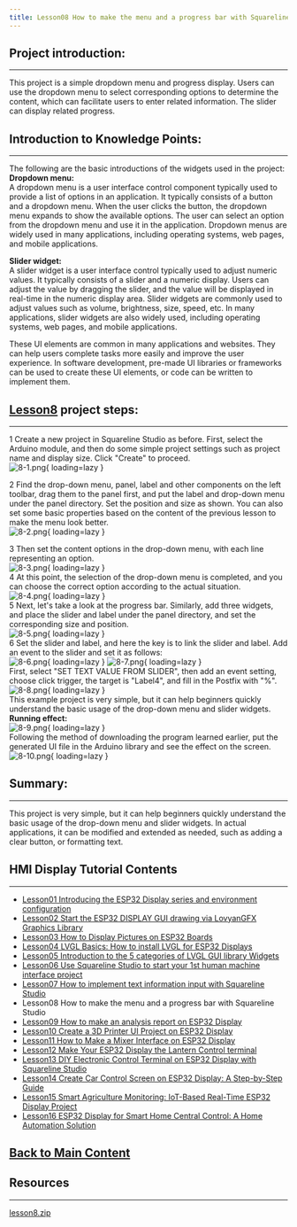 ```yaml
---
title: Lesson08 How to make the menu and a progress bar with Squareline Studio
---
```


## **Project introduction:**
------

This project is a simple dropdown menu and progress display. Users can use the dropdown menu to select corresponding options to determine the content, which can facilitate users to enter related information. The slider can display related progress.

## **Introduction to Knowledge Points:**
-----

The following are the basic introductions of the widgets used in the project:    
**Dropdown menu:**   
A dropdown menu is a user interface control component typically used to provide a list of options in an application. It typically consists of a button and a dropdown menu. When the user clicks the button, the dropdown menu expands to show the available options. The user can select an option from the dropdown menu and use it in the application. Dropdown menus are widely used in many applications, including operating systems, web pages, and mobile applications.

**Slider widget:**   
A slider widget is a user interface control typically used to adjust numeric values. It typically consists of a slider and a numeric display. Users can adjust the value by dragging the slider, and the value will be displayed in real-time in the numeric display area. Slider widgets are commonly used to adjust values such as volume, brightness, size, speed, etc. In many applications, slider widgets are also widely used, including operating systems, web pages, and mobile applications.

These UI elements are common in many applications and websites. They can help users complete tasks more easily and improve the user experience. In software development, pre-made UI libraries or frameworks can be used to create these UI elements, or code can be written to implement them.

## **[Lesson8](https://wiki.elecrow.com/images/5/54/ESP-Display-lesson8.zip) project steps:**
-----

1 Create a new project in Squareline Studio as before. First, select the Arduino module, and then do some simple project settings such as project name and display size. Click "Create" to proceed.   
![8-1.png](https://wiki.elecrow.com/images/4/46/8-1.png){ loading=lazy }

2 Find the drop-down menu, panel, label and other components on the left toolbar, drag them to the panel first, and put the label and drop-down menu under the panel directory. Set the position and size as shown. You can also set some basic properties based on the content of the previous lesson to make the menu look better.   
![8-2.png](https://wiki.elecrow.com/images/0/01/8-2.png){ loading=lazy }

3 Then set the content options in the drop-down menu, with each line representing an option.   
![8-3.png](https://wiki.elecrow.com/images/2/29/8-3.png){ loading=lazy }   
4 At this point, the selection of the drop-down menu is completed, and you can choose the correct option according to the actual situation.   
![8-4.png](https://wiki.elecrow.com/images/e/e1/8-4.png){ loading=lazy }   
5 Next, let's take a look at the progress bar. Similarly, add three widgets, and place the slider and label under the panel directory, and set the corresponding size and position.   
![8-5.png](https://wiki.elecrow.com/images/9/97/8-5.png){ loading=lazy }  
6 Set the slider and label, and here the key is to link the slider and label. Add an event to the slider and set it as follows:   
![8-6.png](https://wiki.elecrow.com/images/e/ed/8-6.png){ loading=lazy }
![8-7.png](https://wiki.elecrow.com/images/1/14/8-7.png){ loading=lazy }  
First, select "SET TEXT VALUE FROM SLIDER", then add an event setting, choose click trigger, the target is "Label4", and fill in the Postfix with "%".   
![8-8.png](https://wiki.elecrow.com/images/thumb/4/4f/8-8.png/235px-8-8.png){ loading=lazy }   
This example project is very simple, but it can help beginners quickly understand the basic usage of the drop-down menu and slider widgets.   
**Running effect:**   
![8-9.png](https://wiki.elecrow.com/images/3/36/8-9.png){ loading=lazy }   
Following the method of downloading the program learned earlier, put the generated UI file in the Arduino library and see the effect on the screen.   
![8-10.png](https://wiki.elecrow.com/images/f/f6/8-10.png){ loading=lazy }

## **Summary:**
-----

This project is very simple, but it can help beginners quickly understand the basic usage of the drop-down menu and slider widgets. In actual applications, it can be modified and extended as needed, such as adding a clear button, or formatting text.

## **HMI Display Tutorial Contents**
------

- [Lesson01 Introducing the ESP32 Display series and environment configuration](./lesson01-introducing-the-esp32-display-series-and-environment-configuration.md)
- [Lesson02 Start the ESP32 DISPLAY GUI drawing via LovyanGFX Graphics Library](./lesson02-start-the-esp32-display-gui-drawing-via-lovyangfx-graphics-library.md)
- [Lesson03 How to Display Pictures on ESP32 Boards](./lesson03-how-to-display-pictures-on-esp32-boards.md)
- [Lesson04 LVGL Basics: How to install LVGL for ESP32 Displays](./lesson04-lvgl-basics-how-to-install-lvgl-for-esp32-displays.md)
- [Lesson05 Introduction to the 5 categories of LVGL GUI library Widgets](./lesson05-introduction-to-the-5-categories-of-lvgl-gui-library-widgets.md)
- [Lesson06 Use Squareline Studio to start your 1st human machine interface project](./lesson06-use-squareline-studio-to-start-your-1st-human-machine-interface-project.md)
- [Lesson07 How to implement text information input with Squareline Studio](./lesson07-how-to-implement-text-information-input-with-squareline-studio.md)
- Lesson08 How to make the menu and a progress bar with Squareline Studio
- [Lesson09 How to make an analysis report on ESP32 Display](./lesson09-how-to-make-an-analysis-report-on-esp32-display.md)
- [Lesson10 Create a 3D Printer UI Project on ESP32 Display](./lesson10-create-a-3d-printer-ui-project-on-esp32-display.md)
- [Lesson11 How to Make a Mixer Interface on ESP32 Display](./lesson11-how-to-make-a-mixer-interface-on-esp32-display.md)
- [Lesson12 Make Your ESP32 Display the Lantern Control terminal](./lesson12-make-your-esp32-display-the-lantern-control-terminal.md)
- [Lesson13 DIY Electronic Control Terminal on ESP32 Display with Squareline Studio](./lesson13-diy-electronic-control-terminal-on-esp32-display-with-squareline-studio.md)
- [Lesson14 Create Car Control Screen on ESP32 Display: A Step-by-Step Guide](./lesson14-create-car-control-screen-on-esp32-display-a-step-by-step-guide.md)
- [Lesson15 Smart Agriculture Monitoring: IoT-Based Real-Time ESP32 Display Project](./lesson15-smart-agriculture-monitoring-lot-based-real-time-esp32-display-project.md)
- [Lesson16 ESP32 Display for Smart Home Central Control: A Home Automation Solution](./lesson16-esp32-display-for-smart-home-central-control-a-home-automation-solution.md)

## **[Back to Main Content](./Tutorials.md)** 

## Resources
-----

[lesson8.zip](https://wiki.elecrow.com/images/5/54/ESP-Display-lesson8.zip)